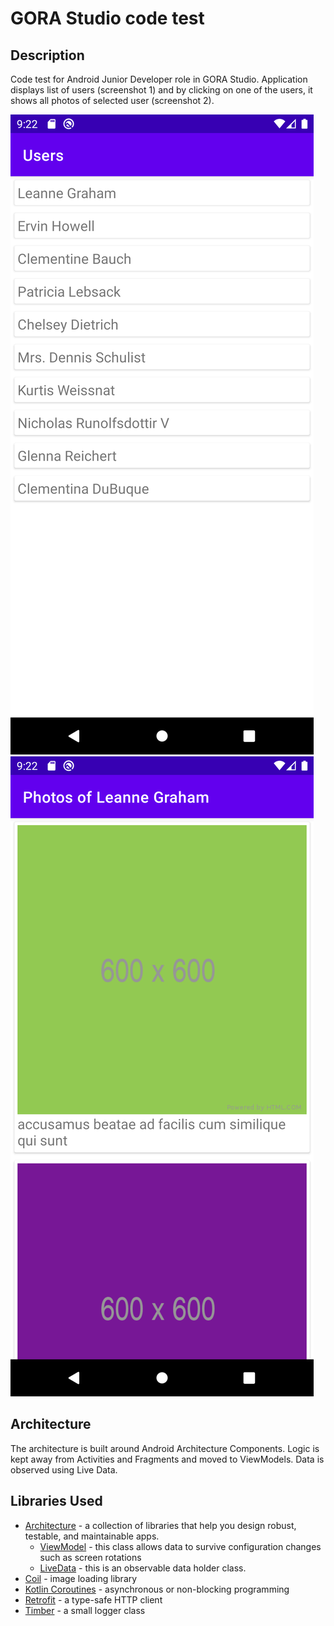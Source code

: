 # GORA Studio code test

## Description

Code test for Android Junior Developer role in GORA Studio. Application displays list of users (screenshot 1)
and by clicking on one of the users, it shows all photos of selected user (screenshot 2).


![Screenshot 1 - users](screenshots/Screenshot_users.png "A list of users")
![Screenshot 2 - user's photos](screenshots/Screenshot_photos.png "A list of photos")

## Architecture

The architecture is built around Android Architecture Components. Logic is kept away from Activities and Fragments and
moved to ViewModels. Data is observed using Live Data.

## Libraries Used

* [Architecture](https://developer.android.com/topic/libraries/architecture) - a collection of libraries that help you
  design robust, testable, and maintainable apps.
    * [ViewModel](https://developer.android.com/topic/libraries/architecture/viewmodel) - this class allows data to
      survive configuration changes such as screen rotations
    * [LiveData](https://developer.android.com/topic/libraries/architecture/livedata) - this is an observable data
      holder class.
* [Coil](https://coil-kt.github.io/coil/) - image loading library
* [Kotlin Coroutines](https://kotlinlang.org/docs/reference/coroutines-overview.html) - asynchronous or non-blocking
  programming
* [Retrofit](https://square.github.io/retrofit/) - a type-safe HTTP client
* [Timber](https://github.com/JakeWharton/timber) - a small logger class


